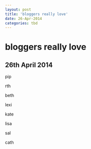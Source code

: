 ```yaml
---
layout: post
title: 'bloggers really love'
date: 26-Apr-2014
categories: tbd
---
```


# bloggers really love

## 26th April 2014

pip

rth

beth

lexi

kate

lisa

sal

cath

 
